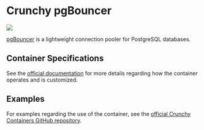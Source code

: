 # Crunchy pgBouncer

![](https://raw.githubusercontent.com/k1ng440/crunchy-containers/master/images/crunchy_logo.png)

[pgBouncer](https://pgbouncer.github.io/) is a lightweight connection pooler for PostgreSQL databases.

## Container Specifications

See the [official documentation](https://crunchydata.github.io/crunchy-containers/container-specifications/crunchy-pgbouncer/) for more details regarding how the container operates and is customized.

## Examples

For examples regarding the use of the container, see the [official Crunchy Containers GitHub repository](https://github.com/k1ng440/crunchy-containers/tree/master/examples/docker).
